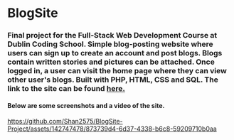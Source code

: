 # BlogSite

### Final project for the Full-Stack Web Development Course at Dublin Coding School. Simple blog-posting website where users can sign up to create an account and post blogs. Blogs contain written stories and pictures can be attached. Once logged in, a user can visit the home page where they can view other user's blogs. Built with PHP, HTML, CSS and SQL. The link to the site can be found <a target="_blank" href="http://blogsiteproject.infinityfreeapp.com/">here.</a>

#### Below are some screenshots and a video of the site.



https://github.com/Shan2575/BlogSite-Project/assets/142747478/873739d4-6d37-4338-b6c8-59209710b0aa

